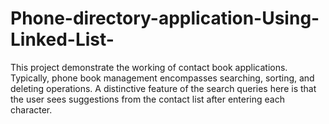# Phone-directory-application-Using-Linked-List-
This project demonstrate the working of contact book applications. Typically, phone book management  encompasses searching, sorting, and deleting operations. A distinctive feature of the search  queries here is that the user sees suggestions from the contact list after entering each character.  
